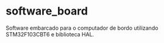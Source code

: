 # software_board
 Software embarcado para o computador de bordo utilizando STM32F103CBT6 e biblioteca HAL.
